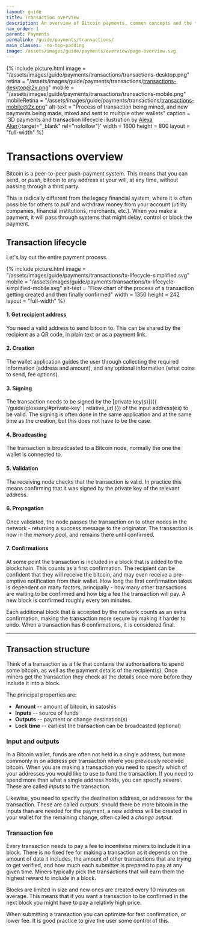 ```yaml
---
layout: guide
title: Transaction overview
description: An overview of Bitcoin payments, common concepts and the transaction lifecycle.
nav_order: 1
parent: Payments
permalink: /guide/payments/transactions/
main_classes: -no-top-padding
image: /assets/images/guide/payments/overview/page-overview.svg
---
```


{% include picture.html
   image = "/assets/images/guide/payments/transactions/transactions-desktop.png"
   retina = "/assets/images/guide/payments/transactions/transactions-desktop@2x.png"
   mobile = "/assets/images/guide/payments/transactions/transactions-mobile.png"
   mobileRetina = "/assets/images/guide/payments/transactions/transactions-mobile@2x.png"
   alt-text = "Process of transaction being mined, and new payments being made, mixed and sent to multiple other wallets"
   caption = '3D payments and transaction lifecycle illustration by [Alexa Aker](https://alexaaker.com){:target="_blank" rel="nofollow"}'
   width = 1600
   height = 800
   layout = "full-width"
%}

# Transactions overview

Bitcoin is a peer-to-peer push-payment system. This means that you can send, or *push*, bitcoin to any address at your will, at any time, without passing through a third party.


This is radically different from the legacy financial system, where it is often possible for others to *pull* and withdraw money from your account (utility companies, financial institutions, merchants, etc.). When you make a payment, it will pass through systems that might delay, control or block the payment.

## Transaction lifecycle

Let's lay out the entire payment process.

{% include picture.html
   image = "/assets/images/guide/payments/transactions/tx-lifecycle-simplified.svg"
   mobile = "/assets/images/guide/payments/transactions/tx-lifecycle-simplified-mobile.svg"
   alt-text = "Flow chart of the process of a transaction getting created and then finally confirmed"
   width = 1350
   height = 242
   layout = "full-width"
%}

#### 1. Get recipient address
You need a valid address to send bitcoin to. This can be shared by the recipient as a QR code, in plain text or as a payment link.

#### 2. Creation
The wallet application guides the user through collecting the required information (address and amount), and any optional information (what coins to send, fee options).

#### 3. Signing
The transaction needs to be signed by the [private key(s)]({{ '/guide/glossary/#private-key' | relative_url }}) of the input address(es) to be valid. The signing is often done in the same application and at the same time as the creation, but this does not have to be the case.

#### 4. Broadcasting
The transaction is broadcasted to a Bitcoin node, normally the one the wallet is connected to.

#### 5. Validation
The receiving node checks that the transaction is valid. In practice this means confirming that it was signed by the private key of the relevant address.

#### 6. Propagation
Once validated, the node passes the transaction on to other nodes in the network - returning a success message to the originator. The transaction is now in the *memory pool*, and remains there until confirmed.

#### 7. Confirmations
At some point the transaction is included in a block that is added to the blockchain. This counts as a first confirmation. The recipient can be confident that they will receive the bitcoin, and may even receive a pre-emptive notification from their wallet. How long the first confirmation takes is dependent on many factors, principally - how many other transactions are waiting to be confirmed and how big a fee the transaction will pay. A new block is confirmed roughly every ten minutes.

Each additional block that is accepted by the network counts as an extra confirmation, making the transaction more secure by making it harder to undo. When a transaction has 6 confirmations, it is considered final.

---

## Transaction structure

Think of a transaction as a file that contains the authorisations to spend some bitcoin, as well as the payment details of the recipient(s). Once miners get the transaction they check all the details once more before they include it into a block.

The principal properties are:

- **Amount** -- amount of bitcoin, in satoshis
- **Inputs** -- source of funds
- **Outputs** -- payment or change destination(s)
- **Lock time** -- earliest the transaction can be broadcasted (optional)
<!-- Purposfully left out RBF as I don't think this format would guide the reader to understanding how it works. Will add in v2 of the page -->

### Input and outputs

In a Bitcoin wallet, funds are often not held in a single address, but more commonly in on address per transaction where you previously received bitcoin. When you are making a transaction you need to specify which of your addresses you would like to use to fund the transaction. If you need to spend more than what a single address holds, you can specify several. These are called *inputs* to the transaction.

Likewise, you need to specify the destination address, or addresses for the transaction. These are called *outputs*. should there be more bitcoin in the inputs than are needed for the payment, a new address will be created in your wallet for the remaining change, often called a *change output*.

### Transaction fee

Every transaction needs to pay a fee to incentivise miners to include it in a block. There is no fixed fee for making a transaction as it depends on the amount of data it includes, the amount of other transactions that are trying to get verified, and how much each submitter is prepared to pay at any given time. Miners typically pick the transactions that will earn them the highest reward to include in a block.

Blocks are limited in size and new ones are created every 10 minutes on average. This means that if you want a transaction to be confirmed in the next block you might have to pay a relativly high price.

When submitting a transaction you can optimize for fast confirmation, or lower fee. It is good practice to give the user some control of this.

